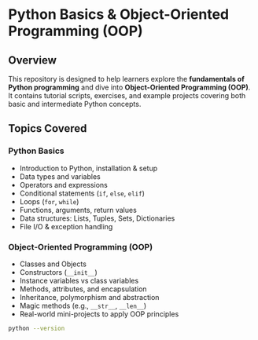 # Python Basics & Object-Oriented Programming (OOP)

## Overview  
This repository is designed to help learners explore the **fundamentals of Python programming** and dive into **Object-Oriented Programming (OOP)**. It contains tutorial scripts, exercises, and example projects covering both basic and intermediate Python concepts.

## Topics Covered

### Python Basics  
- Introduction to Python, installation & setup  
- Data types and variables  
- Operators and expressions  
- Conditional statements (`if`, `else`, `elif`)  
- Loops (`for`, `while`)  
- Functions, arguments, return values  
- Data structures: Lists, Tuples, Sets, Dictionaries  
- File I/O & exception handling  

### Object-Oriented Programming (OOP)  
- Classes and Objects  
- Constructors (`__init__`)  
- Instance variables vs class variables  
- Methods, attributes, and encapsulation  
- Inheritance, polymorphism and abstraction  
- Magic methods (e.g., `__str__`, `__len__`)  
- Real-world mini-projects to apply OOP principles  

```bash
python --version
